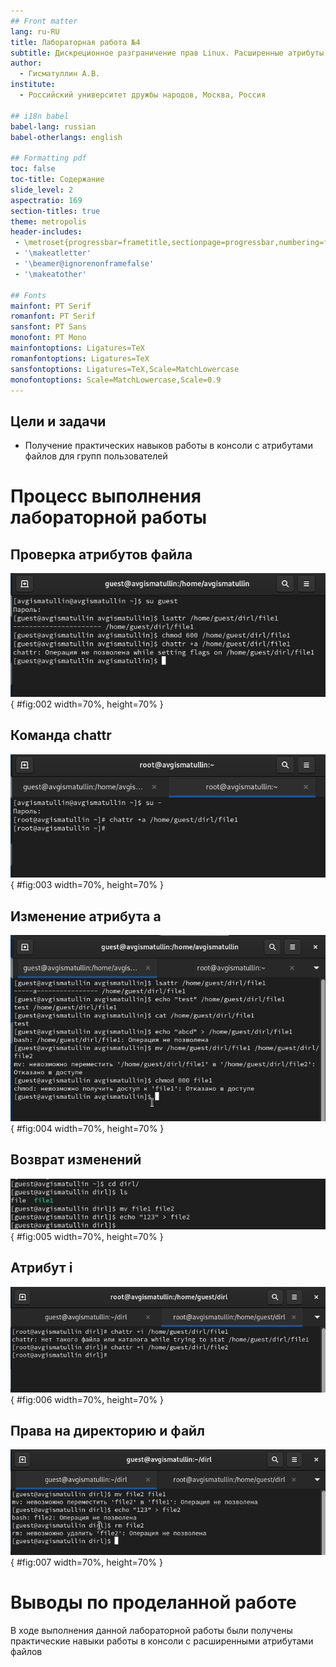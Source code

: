 ```yaml
---
## Front matter
lang: ru-RU
title: Лабораторная работа №4
subtitle: Дискреционное разграничение прав Linux. Расширенные атрибуты
author:
  - Гисматуллин А.В.
institute:
  - Российский университет дружбы народов, Москва, Россия

## i18n babel
babel-lang: russian
babel-otherlangs: english

## Formatting pdf
toc: false
toc-title: Содержание
slide_level: 2
aspectratio: 169
section-titles: true
theme: metropolis
header-includes:
 - \metroset{progressbar=frametitle,sectionpage=progressbar,numbering=fraction}
 - '\makeatletter'
 - '\beamer@ignorenonframefalse'
 - '\makeatother'
 
## Fonts
mainfont: PT Serif
romanfont: PT Serif
sansfont: PT Sans
monofont: PT Mono
mainfontoptions: Ligatures=TeX
romanfontoptions: Ligatures=TeX
sansfontoptions: Ligatures=TeX,Scale=MatchLowercase
monofontoptions: Scale=MatchLowercase,Scale=0.9
---
```


## Цели и задачи

- Получение практических навыков работы в консоли с атрибутами файлов для групп пользователей

# Процесс выполнения лабораторной работы

## Проверка атрибутов файла

![Командная строка. Попытка изменения расширенных атрибутов](image/01.png){ #fig:002 width=70%, height=70% }

## Команда chattr

![Командная строка. Команда chattr +a](image/02.png){ #fig:003 width=70%, height=70% }

## Изменение атрибута а

![Командная строка. После изменения расширенных атрибутов](image/03.png){ #fig:004 width=70%, height=70% }

## Возврат изменений

![Командная строка. Последствия возврата атрибутов](image/04.png){ #fig:005 width=70%, height=70% }

## Атрибут i

![Командная строка. Изменение атрибута i](image/05.png){ #fig:006 width=70%, height=70% }

## Права на директорию и файл

![Командная строка. При атрибуте i](image/06.png){ #fig:007 width=70%, height=70% }

# Выводы по проделанной работе

В ходе выполнения данной лабораторной работы были получены практические навыки работы в консоли с расширенными атрибутами файлов


